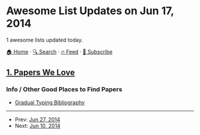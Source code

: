 # Awesome List Updates on Jun 17, 2014

1 awesome lists updated today.

[🏠 Home](/README.md) · [🔍 Search](https://test.trackawesomelist.com/search/) · [🔥 Feed](https://test.trackawesomelist.com/feed.xml) · [📮 Subscribe](https://trackawesomelist.us17.list-manage.com/subscribe?u=d2f0117aa829c83a63ec63c2f&id=36a103854c)



## [1. Papers We Love](/content/papers-we-love/papers-we-love/README.md)

### Info / Other Good Places to Find Papers

*   [Gradual Typing Bibliography](http://samth.github.io/gradual-typing-bib/)

---

- Prev: [Jun 27, 2014](/content/2014/06/27/README.md)
- Next: [Jun 10, 2014](/content/2014/06/10/README.md)